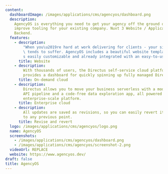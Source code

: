 ```yaml
---
content:
  dashboardImage: /images/applications/cms/agencyos/dashboard.png
  description:
    AgencyOS is everything you need to get your agency off the ground or
    improve tooling for your existing company. Nuxt 3 Website / Application + Directus
    Backend.
  features:
    - description:
        "When you\u2019re hard at work delivering for clients - your site\
        \ tends to suffer. AgencyOS includes a beautiful website template that\u2019\
        s easily customizable and already integrated with an easy-to-use headless CMS."
      title: Website
    - description:
        With thousands of users, the Directus self-service cloud platform
        provides a dashboard for quickly spinning up fully managed Directus projects.
      title: On-demand cloud
    - description:
        Directus allows you to move your business serverless with a modern
        API pipeline and a code-free data exploration app, all powered by a tailored,
        enterprise-scale platform.
      title: Enterprise cloud
    - description:
        All updates are saved as revisions, so you can easily revert items
        to any previous point.
      title: Revise and revert
  logo: /images/applications/cms/agencyos/logo.png
  name: AgencyOS
  screenshots:
    - /images/applications/cms/agencyos/dashboard.png
    - /images/applications/cms/agencyos/screenshot-2.png
  videoUrl: REPLACE
  website: https://www.agencyos.dev/
draft: false
title: AgencyOS
---
```

